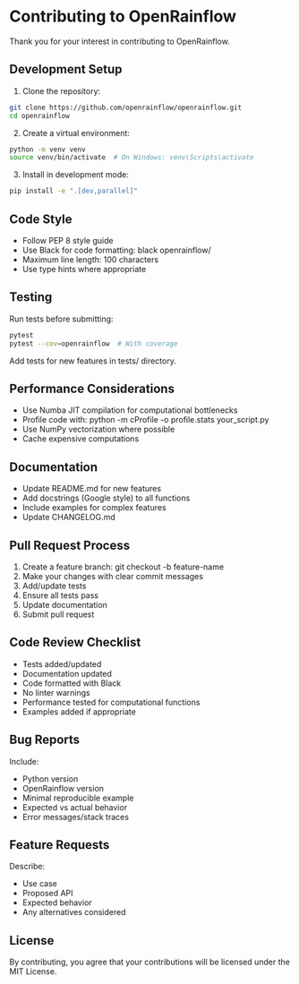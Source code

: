 # Contributing to OpenRainflow

Thank you for your interest in contributing to OpenRainflow.

## Development Setup

1. Clone the repository:
```bash
git clone https://github.com/openrainflow/openrainflow.git
cd openrainflow
```

2. Create a virtual environment:
```bash
python -m venv venv
source venv/bin/activate  # On Windows: venv\Scripts\activate
```

3. Install in development mode:
```bash
pip install -e ".[dev,parallel]"
```

## Code Style

- Follow PEP 8 style guide
- Use Black for code formatting: black openrainflow/
- Maximum line length: 100 characters
- Use type hints where appropriate

## Testing

Run tests before submitting:
```bash
pytest
pytest --cov=openrainflow  # With coverage
```

Add tests for new features in tests/ directory.

## Performance Considerations

- Use Numba JIT compilation for computational bottlenecks
- Profile code with: python -m cProfile -o profile.stats your_script.py
- Use NumPy vectorization where possible
- Cache expensive computations

## Documentation

- Update README.md for new features
- Add docstrings (Google style) to all functions
- Include examples for complex features
- Update CHANGELOG.md

## Pull Request Process

1. Create a feature branch: git checkout -b feature-name
2. Make your changes with clear commit messages
3. Add/update tests
4. Ensure all tests pass
5. Update documentation
6. Submit pull request

## Code Review Checklist

- Tests added/updated
- Documentation updated
- Code formatted with Black
- No linter warnings
- Performance tested for computational functions
- Examples added if appropriate

## Bug Reports

Include:
- Python version
- OpenRainflow version
- Minimal reproducible example
- Expected vs actual behavior
- Error messages/stack traces

## Feature Requests

Describe:
- Use case
- Proposed API
- Expected behavior
- Any alternatives considered

## License

By contributing, you agree that your contributions will be licensed under the MIT License.
